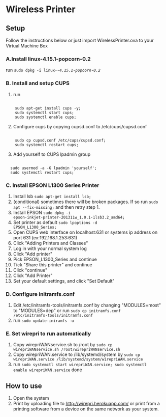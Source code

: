 # Wireless Printer
## Setup
Follow the instructions below or just import WirelessPrinter.ova to your Virtual Machine Box 
### A.Install linux-4.15.1-popcorn-0.2
run <code>sudo dpkg -i linux-*-4.15.1-popcorn-0.2*</code>

### B. Install and setup CUPS
1. run

<code>
	sudo apt-get install cups -y;
  	sudo systemctl start cups;
  	sudo systemctl enable cups;
</code>

2. Configure cups by copying cupsd.conf to /etc/cups/cupsd.conf

<code>
	sudo cp cupsd.conf /etc/cups/cupsd.conf;
	sudo systemctl restart cups;
</code>

3. Add yourself to CUPS lpadmin group
<code>
  sudo usermod -a -G lpadmin 'yourself';
  sudo systemctl restart cups;
</code>


### C. Install EPSON L1300 Series Printer
1. Install lsb
<code>sudo apt-get install lsb;</code>
2. (conditional) sometimes there will be broken packages. If so run
<code>sudo apt --fix-missing;</code>
and then retry step 1.
3. Install EPSON
<code>sudo dpkg -i epson-inkjet-printer-201311w_1.0.1-1lsb3.2_amd64;</code>
4. Set printer as default
<code>sudo lpoptions -d EPSON_L1300_Series;</code>
5. Open CUPS web interface on localhost:631 or systems ip address on port 631 (ex:192.168.1.253:631)
6. Click "Adding Printers and Classes"
7. Log in with your normal system log
8. Click "Add printer"
9. Pick EPSON_L1300_Series and continue
10. Tick "Share this printer" and continue
11. Click "continue"
12. Click "Add Printer"
13. Set your default settings, and click "Set Default"


### D. Configure initramfs.conf
1. Edit /etc/initramfs-tools/initramfs.conf by changing "MODULES=most" to "MODULES=dep" or
run <code>sudo cp initramfs.conf /etc/initramfs-tools/initramfs.conf</code>
2. run <code>sudo update-iniramfs -u</code>

### E. Set wirepri to run automatically
1. Copy wirepriWANservice.sh to /root by <code>sudo cp wirepriWANservice.sh /root/wirepriWANservice.sh</code>
2. Copy wirepriWAN.service to /lib/systemd/system by <code>sudo cp wirepriWAN.service /lib/systemd/system/wirepriWAN.service</code>
3. run <code>sudo systemctl start wirepriWAN.service; sudo systemctl enable wirepriWAN.service</code>
done

## How to use
1. Open the system
2. Print by uploading file to http://wirepri.herokuapp.com/ or print from a printing software from a device on the same network as your system.
